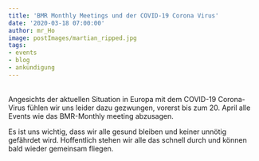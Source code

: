 ```yaml
---
title: 'BMR Monthly Meetings und der COVID-19 Corona Virus'
date: '2020-03-18 07:00:00'
author: mr_Ho
image: postImages/martian_ripped.jpg
tags:
- events
- blog
- ankündigung
---
```

######
Angesichts der aktuellen Situation in Europa mit dem COVID-19 Corona-Virus fühlen wir uns leider dazu gezwungen, vorerst bis zum 20. April alle Events wie das BMR-Monthly meeting abzusagen.

Es ist uns wichtig, dass wir alle gesund bleiben und keiner unnötig gefährdet wird. Hoffentlich stehen wir alle das schnell durch und können bald wieder gemeinsam fliegen.

